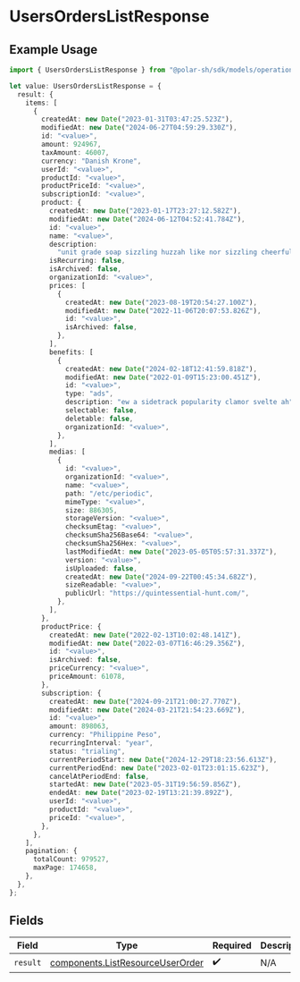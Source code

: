 # UsersOrdersListResponse

## Example Usage

```typescript
import { UsersOrdersListResponse } from "@polar-sh/sdk/models/operations";

let value: UsersOrdersListResponse = {
  result: {
    items: [
      {
        createdAt: new Date("2023-01-31T03:47:25.523Z"),
        modifiedAt: new Date("2024-06-27T04:59:29.330Z"),
        id: "<value>",
        amount: 924967,
        taxAmount: 46007,
        currency: "Danish Krone",
        userId: "<value>",
        productId: "<value>",
        productPriceId: "<value>",
        subscriptionId: "<value>",
        product: {
          createdAt: new Date("2023-01-17T23:27:12.582Z"),
          modifiedAt: new Date("2024-06-12T04:52:41.784Z"),
          id: "<value>",
          name: "<value>",
          description:
            "unit grade soap sizzling huzzah like nor sizzling cheerfully hungrily",
          isRecurring: false,
          isArchived: false,
          organizationId: "<value>",
          prices: [
            {
              createdAt: new Date("2023-08-19T20:54:27.100Z"),
              modifiedAt: new Date("2022-11-06T20:07:53.826Z"),
              id: "<value>",
              isArchived: false,
            },
          ],
          benefits: [
            {
              createdAt: new Date("2024-02-18T12:41:59.818Z"),
              modifiedAt: new Date("2022-01-09T15:23:00.451Z"),
              id: "<value>",
              type: "ads",
              description: "ew a sidetrack popularity clamor svelte ah",
              selectable: false,
              deletable: false,
              organizationId: "<value>",
            },
          ],
          medias: [
            {
              id: "<value>",
              organizationId: "<value>",
              name: "<value>",
              path: "/etc/periodic",
              mimeType: "<value>",
              size: 886305,
              storageVersion: "<value>",
              checksumEtag: "<value>",
              checksumSha256Base64: "<value>",
              checksumSha256Hex: "<value>",
              lastModifiedAt: new Date("2023-05-05T05:57:31.337Z"),
              version: "<value>",
              isUploaded: false,
              createdAt: new Date("2024-09-22T00:45:34.682Z"),
              sizeReadable: "<value>",
              publicUrl: "https://quintessential-hunt.com/",
            },
          ],
        },
        productPrice: {
          createdAt: new Date("2022-02-13T10:02:48.141Z"),
          modifiedAt: new Date("2022-03-07T16:46:29.356Z"),
          id: "<value>",
          isArchived: false,
          priceCurrency: "<value>",
          priceAmount: 61078,
        },
        subscription: {
          createdAt: new Date("2024-09-21T21:00:27.770Z"),
          modifiedAt: new Date("2024-03-21T21:54:23.669Z"),
          id: "<value>",
          amount: 898063,
          currency: "Philippine Peso",
          recurringInterval: "year",
          status: "trialing",
          currentPeriodStart: new Date("2024-12-29T18:23:56.613Z"),
          currentPeriodEnd: new Date("2023-02-01T23:01:15.623Z"),
          cancelAtPeriodEnd: false,
          startedAt: new Date("2023-05-31T19:56:59.856Z"),
          endedAt: new Date("2023-02-19T13:21:39.892Z"),
          userId: "<value>",
          productId: "<value>",
          priceId: "<value>",
        },
      },
    ],
    pagination: {
      totalCount: 979527,
      maxPage: 174658,
    },
  },
};
```

## Fields

| Field                                                                                | Type                                                                                 | Required                                                                             | Description                                                                          |
| ------------------------------------------------------------------------------------ | ------------------------------------------------------------------------------------ | ------------------------------------------------------------------------------------ | ------------------------------------------------------------------------------------ |
| `result`                                                                             | [components.ListResourceUserOrder](../../models/components/listresourceuserorder.md) | :heavy_check_mark:                                                                   | N/A                                                                                  |